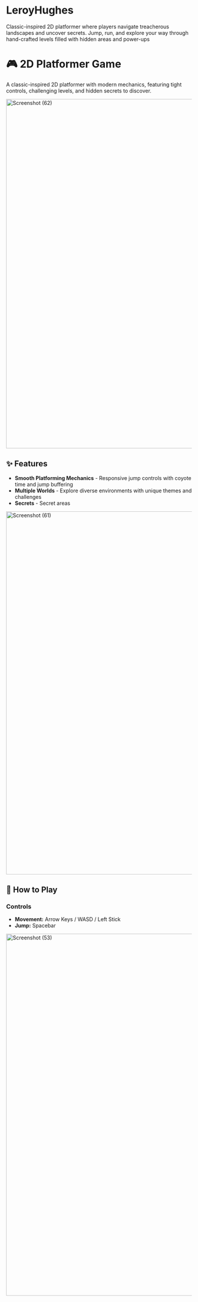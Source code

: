 # LeroyHughes
Classic-inspired 2D platformer where players navigate treacherous landscapes and uncover secrets. Jump, run, and explore your way through hand-crafted levels filled with hidden areas and power-ups
# 🎮 2D Platformer Game

A classic-inspired 2D platformer with modern mechanics, featuring tight controls, challenging levels, and hidden secrets to discover.

<img width="1766" height="948" alt="Screenshot (62)" src="https://github.com/user-attachments/assets/2d7ddbba-ff0b-4133-a3c3-3dc805a11aa5" />



## ✨ Features

- **Smooth Platforming Mechanics** - Responsive jump controls with coyote time and jump buffering
- **Multiple Worlds** - Explore diverse environments with unique themes and challenges
- **Secrets** - Secret areas
<img width="1738" height="985" alt="Screenshot (61)" src="https://github.com/user-attachments/assets/1b0aecec-8ce8-45a3-86ba-3002a41f21a7" />

## 🎯 How to Play

### Controls
- **Movement:** Arrow Keys / WASD / Left Stick
- **Jump:** Spacebar
<img width="1748" height="982" alt="Screenshot (53)" src="https://github.com/user-attachments/assets/d71a36e2-c10a-4ff5-bd1f-8bb04c4ac38b" />
